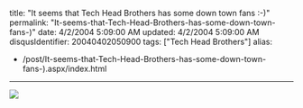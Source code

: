 title: "It seems that Tech Head Brothers has some down town fans :-)"
permalink: "It-seems-that-Tech-Head-Brothers-has-some-down-town-fans-)"
date: 4/2/2004 5:09:00 AM
updated: 4/2/2004 5:09:00 AM
disqusIdentifier: 20040402050900
tags: ["Tech Head Brothers"]
alias:
 - /post/It-seems-that-Tech-Head-Brothers-has-some-down-town-fans-).aspx/index.html
---
![](http://perso.wanadoo.fr/laurent.kempe/images/bridge.jpg)

